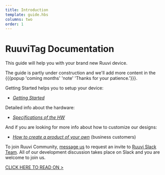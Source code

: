 ```yaml
---
title: Introduction
template: guide.hbs
columns: two
order: 1
---
```


# RuuviTag Documentation
This guide will help you with your brand new Ruuvi device.

The guide is partly under construction and we'll add more content in the {{{popup 'coming months' 'note' 'Thanks for your patience.'}}}.

Getting Started helps you to setup your device:
- [_Getting Started_](/guide/getting-started/start)

Detailed info about the hardware:
- [_Specifications of the HW_](/specs/ruuvitag-b2)

And if you are looking for more info about how to customize our designs:
- [_How to create a product of your own_](/guide/how-to-build-a-product) (business customers)

To join Ruuvi Community, [message us](mailto:slack@ruuvi.com) to request an invite to [Ruuvi Slack Team](http://ruuvi.com/blog/ruuvi-slack-com.html). All of our development discussion takes place on Slack and you are welcome to join us.

[CLICK HERE TO READ ON >](/guide/getting-started/start)